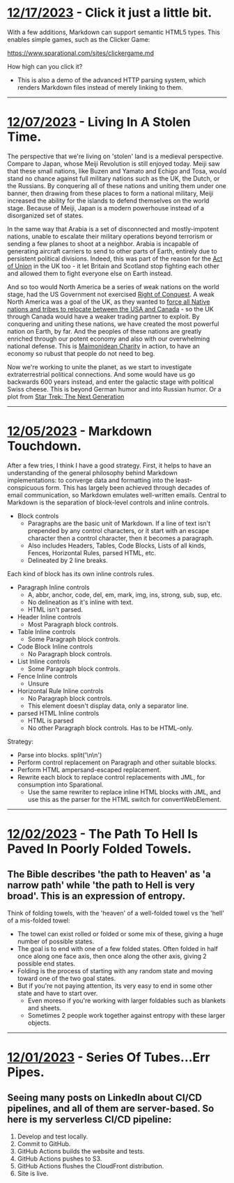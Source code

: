 
# [12/17/2023](#12172023) - Click it just a little bit.

With a few additions, Markdown can support semantic HTML5 types. This enables simple games, such as the Clicker Game:

https://www.sparational.com/sites/clickergame.md

How high can you click it? 

- This is also a demo of the advanced HTTP parsing system, which renders Markdown files instead of merely linking to them.

--------------------------------------------------------------------

# [12/07/2023](#12072023) - Living In A Stolen Time.

The perspective that we're living on 'stolen' land is a medieval perspective. Compare to Japan, whose Meiji Revolution is still enjoyed today. Meiji saw that these small nations, like Buzen and Yamato and Echigo and Tosa, would stand no chance against full military nations such as the UK, the Dutch, or the Russians. By conquering all of these nations and uniting them under one banner, then drawing from these places to form a national military, Meiji increased the ability for the islands to defend themselves on the world stage. Because of Meiji, Japan is a modern powerhouse instead of a disorganized set of states. 

In the same way that Arabia is a set of disconnected and mostly-impotent nations, unable to escalate their military operations beyond terrorism or sending a few planes to shoot at a neighbor. Arabia is incapable of generating aircraft carriers to send to other parts of Earth, entirely due to persistent political divisions. Indeed, this was part of the reason for the [Act of Union](https://en.wikipedia.org/wiki/Acts_of_Union_1707) in the UK too - it let Britain and Scotland stop fighting each other and allowed them to fight everyone else on Earth instead. 

And so too would North America be a series of weak nations on the world stage, had the US Government not exercised [Right of Conquest](https://en.wikipedia.org/wiki/Right_of_conquest). A weak North America was a goal of the UK, as they wanted to [force all Native nations and tribes to relocate between the USA and Canada](https://en.wikipedia.org/wiki/Indian_barrier_state) - so the UK through Canada would have a weaker trading partner to exploit. By conquering and uniting these nations, we have created the most powerful nation on Earth, by far. And the peoples of these nations are greatly enriched through our potent economy and also with our overwhelming national defense. This is [Maimonidean Charity](https://en.wikipedia.org/wiki/Maimonides#Philosophy) in action, to have an economy so rubust that people do not need to beg. 

Now we're working to unite the planet, as we start to investigate extraterrestrial political connections. And some would have us go backwards 600 years instead, and enter the galactic stage with political Swiss cheese. This is beyond German humor and into Russian humor. Or a plot from [Star Trek: The Next Generation](https://memory-alpha.fandom.com/wiki/Kesprytt)

--------------------------------------------------------------------

# [12/05/2023](#12052023) - Markdown Touchdown.

After a few tries, I think I have a good strategy. First, it helps to have an understanding of the general philosophy behind Markdown implementations: to converge data and formatting into the least-conspicuous form. This has largely been achieved through decades of email communication, so Markdown emulates well-written emails. Central to Markdown is the separation of block-level controls and inline controls. 

- Block controls
  - Paragraphs are the basic unit of Markdown. If a line of text isn't prepended by any control characters, or it start with an escape character then a control character, then it becomes a paragraph. 
  - Also includes Headers, Tables, Code Blocks, Lists of all kinds, Fences, Horizontal Rules, parsed HTML, etc.
  - Delineated by 2 line breaks.

Each kind of block has its own inline controls rules. 

- Paragraph Inline controls
  - A, abbr, anchor, code, del, em, mark, img, ins, strong, sub, sup, etc.
  - No delineation as it's inline with text.
  - HTML isn't parsed.
- Header Inline controls
  - Most Paragraph block controls.
- Table Inline controls
  - Some Paragraph block controls.
- Code Block Inline controls
  - No Paragraph block controls.
- List Inline controls
  - Some Paragraph block controls.
- Fence Inline controls
  - Unsure
- Horizontal Rule Inline controls
  - No Paragraph block controls. 
  - This element doesn't display data, only a separator line.
- parsed HTML Inline controls
  - HTML is parsed
  - No other Paragraph block controls. Has to be HTML-only.

Strategy:

- Parse into blocks. split('\\n\\n')
- Perform control replacement on Paragraph and other suitable blocks.
- Perform HTML ampersand-escaped replacement.
- Rewrite each block to replace control replacements with JML, for consumption into Sparational.
  - Use the same rewriter to replace inline HTML blocks with JML, and use this as the parser for the HTML switch for convertWebElement. 
  
--------------------------------------------------------------------

# [12/02/2023](#12022023) - The Path To Hell Is Paved In Poorly Folded Towels.

## The Bible describes 'the path to Heaven' as 'a narrow path' while 'the path to Hell is very broad'. This is an expression of entropy. 

Think of folding towels, with the 'heaven' of a well-folded towel vs the 'hell' of a mis-folded towel:

- The towel can exist rolled or folded or some mix of these, giving a huge number of possible states. 
- The goal is to end with one of a few folded states. Often folded in half once along one face axis, then once along the other axis, giving 2 possible end states. 
- Folding is the process of starting with any random state and moving toward one of the two goal states. 
- But if you're not paying attention, its very easy to end in some other state and have to start over. 
  - Even moreso if you're working with larger foldables such as blankets and sheets. 
  - Sometimes 2 people work together against entropy with these larger objects.

--------------------------------------------------------------------
  
# [12/01/2023](#12012023) - Series Of Tubes...Err Pipes.

## Seeing many posts on LinkedIn about CI/CD pipelines, and all of them are server-based. So here is my serverless CI/CD pipeline:

1. Develop and test locally.
2. Commit to GitHub.
3. GitHub Actions builds the website and tests.
4. GitHub Actions pushes to S3.
5. GitHub Actions flushes the CloudFront distribution. 
6. Site is live. 

